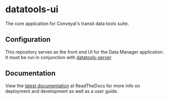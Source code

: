 # datatools-ui

The core application for Conveyal's transit data tools suite.

## Configuration

This repository serves as the front end UI for the Data Manager application. It must be run in conjunction with [datatools-server](https://github.com/conveyal/datatools-server)

## Documentation

View the [latest documentation](http://conveyal-data-tools.readthedocs.org/en/latest/) at ReadTheDocs for more info on deployment and development as well as a user guide.
